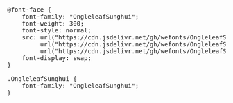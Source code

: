 <pre>
@font-face {
    font-family: "OngleleafSunghui";
    font-weight: 300;
    font-style: normal;
    src: url("https://cdn.jsdelivr.net/gh/wefonts/OngleleafSunghui/OngleleafSunghui.woff2") format("woff2"),
         url("https://cdn.jsdelivr.net/gh/wefonts/OngleleafSunghui/OngleleafSunghui.woff") format("woff"),
         url("https://cdn.jsdelivr.net/gh/wefonts/OngleleafSunghui/OngleleafSunghui.ttf") format("truetype");
    font-display: swap;
}

.OngleleafSunghui {
    font-family: "OngleleafSunghui";
}
  
</pre>
